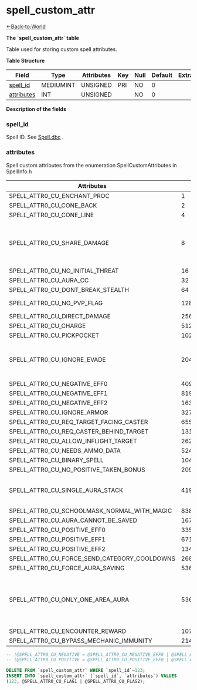 # spell\_custom\_attr

[<-Back-to:World](database-world)

**The \`spell\_custom\_attr\` table**

Table used for storing custom spell attributes.

**Table Structure**

| Field           | Type      | Attributes | Key | Null | Default | Extra | Comment               |
| --------------- | --------- | ---------- | --- | ---- | ------- | ----- | --------------------- |
| [spell_id][1]   | MEDIUMINT | UNSIGNED   | PRI | NO   | 0       |       | spell id              |
| [attributes][2] | INT       | UNSIGNED   |     | NO   | 0       |       | SpellCustomAttributes |

[1]: #spell_id
[2]: #attributes

**Description of the fields**

### spell_id

Spell ID. See [Spell.dbc](spell-dbc) .

### attributes

Spell custom attributes from the enumeration SpellCustomAttributes in SpellInfo.h

| Attributes                                   | Flag       | Bit value  | Comment                                                               |
| -------------------------------------------- | ---------- | ---------- | --------------------------------------------------------------------- |
| SPELL_ATTR0_CU_ENCHANT_PROC                  | 1          | 0x00000001 |                                                                       |
| SPELL_ATTR0_CU_CONE_BACK                     | 2          | 0x00000002 |                                                                       |
| SPELL_ATTR0_CU_CONE_LINE                     | 4          | 0x00000004 |                                                                       |
| SPELL_ATTR0_CU_SHARE_DAMAGE                  | 8          | 0x00000008 | Meteor like spells (divided damage among all targets)                 |
| SPELL_ATTR0_CU_NO_INITIAL_THREAT             | 16         | 0x00000010 |                                                                       |
| SPELL_ATTR0_CU_AURA_CC                       | 32         | 0x00000020 |                                                                       |
| SPELL_ATTR0_CU_DONT_BREAK_STEALTH            | 64         | 0x00000040 |                                                                       |
| SPELL_ATTR0_CU_NO_PVP_FLAG                   | 128        | 0x00000080 | Does not PvP flag                                                     |
| SPELL_ATTR0_CU_DIRECT_DAMAGE                 | 256        | 0x00000100 |                                                                       |
| SPELL_ATTR0_CU_CHARGE                        | 512        | 0x00000200 |                                                                       |
| SPELL_ATTR0_CU_PICKPOCKET                    | 1024       | 0x00000400 |                                                                       |
| SPELL_ATTR0_CU_IGNORE_EVADE                  | 2048       | 0x00000800 | Do not remove the specified aura upon evading                         |
| SPELL_ATTR0_CU_NEGATIVE_EFF0                 | 4096       | 0x00001000 |                                                                       |
| SPELL_ATTR0_CU_NEGATIVE_EFF1                 | 8192       | 0x00002000 |                                                                       |
| SPELL_ATTR0_CU_NEGATIVE_EFF2                 | 16384      | 0x00004000 |                                                                       |
| SPELL_ATTR0_CU_IGNORE_ARMOR                  | 32768      | 0x00008000 |                                                                       |
| SPELL_ATTR0_CU_REQ_TARGET_FACING_CASTER      | 65536      | 0x00010000 |                                                                       |
| SPELL_ATTR0_CU_REQ_CASTER_BEHIND_TARGET      | 131072     | 0x00020000 |                                                                       |
| SPELL_ATTR0_CU_ALLOW_INFLIGHT_TARGET         | 262144     | 0x00040000 |                                                                       |
| SPELL_ATTR0_CU_NEEDS_AMMO_DATA               | 524288     | 0x00080000 |                                                                       |
| SPELL_ATTR0_CU_BINARY_SPELL                  | 1048576    | 0x00100000 |                                                                       |
| SPELL_ATTR0_CU_NO_POSITIVE_TAKEN_BONUS       | 2097152    | 0x00200000 |                                                                       |
| SPELL_ATTR0_CU_SINGLE_AURA_STACK             | 4194304    | 0x00400000 | All sources add stacks the same aura                                  |
| SPELL_ATTR0_CU_SCHOOLMASK_NORMAL_WITH_MAGIC  | 8388608    | 0x00800000 |                                                                       |
| SPELL_ATTR0_CU_AURA_CANNOT_BE_SAVED          | 16777216   | 0x01000000 |                                                                       |
| SPELL_ATTR0_CU_POSITIVE_EFF0                 | 33554432   | 0x02000000 |                                                                       |
| SPELL_ATTR0_CU_POSITIVE_EFF1                 | 67108864   | 0x04000000 |                                                                       |
| SPELL_ATTR0_CU_POSITIVE_EFF2                 | 134217728  | 0x08000000 |                                                                       |
| SPELL_ATTR0_CU_FORCE_SEND_CATEGORY_COOLDOWNS | 268435456  | 0x10000000 |                                                                       |
| SPELL_ATTR0_CU_FORCE_AURA_SAVING             | 536872960  | 0x20000800 |                                                                       |
| SPELL_ATTR0_CU_ONLY_ONE_AREA_AURA            | 536870912  | 0x20000000 | Only 1 Persistent Area Aura can be active (e.g Marrowgar's coldflame) |
| SPELL_ATTR0_CU_ENCOUNTER_REWARD              | 1073741824 | 0x40000000 |                                                                       |
| SPELL_ATTR0_CU_BYPASS_MECHANIC_IMMUNITY      | 2147483648 | 0x80000000 |                                                                       |

```sql
-- (@SPELL_ATTR0_CU_NEGATIVE = @SPELL_ATTR0_CU_NEGATIVE_EFF0 | @SPELL_ATTR0_CU_NEGATIVE_EFF1 | @SPELL_ATTR0_CU_NEGATIVE_EFF2)
-- (@SPELL_ATTR0_CU_POSITIVE = @SPELL_ATTR0_CU_POSITIVE_EFF0 | @SPELL_ATTR0_CU_POSITIVE_EFF1 | @SPELL_ATTR0_CU_POSITIVE_EFF2)

DELETE FROM `spell_custom_attr` WHERE `spell_id`=123;
INSERT INTO `spell_custom_attr` (`spell_id`, `attributes`) VALUES
(123, @SPELL_ATTR0_CU_FLAG1 | @SPELL_ATTR0_CU_FLAG2);
```
